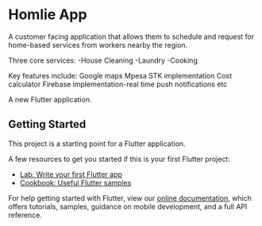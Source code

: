 # Homlie App

A customer facing application that allows them to schedule and request for home-based services from workers nearby the region.

Three core services:
-House Cleaning
-Laundry
-Cooking

Key features include:
Google maps
Mpesa STK implementation
Cost calculator
Firebase implementation-real time push notifications etc

A new Flutter application.

## Getting Started

This project is a starting point for a Flutter application.

A few resources to get you started if this is your first Flutter project:

- [Lab: Write your first Flutter app](https://flutter.dev/docs/get-started/codelab)
- [Cookbook: Useful Flutter samples](https://flutter.dev/docs/cookbook)

For help getting started with Flutter, view our
[online documentation](https://flutter.dev/docs), which offers tutorials,
samples, guidance on mobile development, and a full API reference.

